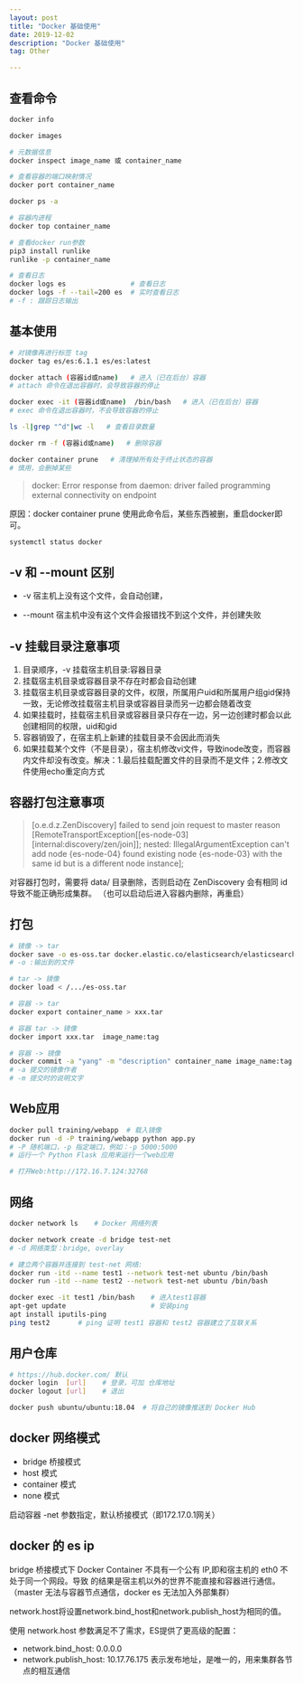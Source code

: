 ```yaml
---
layout: post
title: "Docker 基础使用"
date: 2019-12-02
description: "Docker 基础使用"
tag: Other

---
```



## 查看命令

```sh
docker info 

docker images

# 元数据信息
docker inspect image_name 或 container_name

# 查看容器的端口映射情况
docker port container_name

docker ps -a

# 容器内进程
docker top container_name  

# 查看docker run参数
pip3 install runlike
runlike -p container_name

# 查看日志
docker logs es                # 查看日志
docker logs -f --tail=200 es  # 实时查看日志
# -f : 跟踪日志输出
```


## 基本使用

```sh
# 对镜像再进行标签 tag
docker tag es/es:6.1.1 es/es:latest

docker attach (容器id或name)   # 进入（已在后台）容器
# attach 命令在退出容器时，会导致容器的停止

docker exec -it (容器id或name)  /bin/bash   # 进入（已在后台）容器
# exec 命令在退出容器时，不会导致容器的停止

ls -l|grep "^d"|wc -l   # 查看目录数量 

docker rm -f (容器id或name)   # 删除容器

docker container prune   # 清理掉所有处于终止状态的容器 
# 慎用，会删掉某些 
```

> docker: Error response from daemon: driver failed programming external connectivity on endpoint

原因：docker container prune 使用此命令后，某些东西被删，重启docker即可。

```sh
systemctl status docker
```


## -v 和 --mount 区别

- -v 宿主机上没有这个文件，会自动创建，

- --mount 宿主机中没有这个文件会报错找不到这个文件，并创建失败


## -v 挂载目录注意事项

1. 目录顺序，-v 挂载宿主机目录:容器目录
2. 挂载宿主机目录或容器目录不存在时都会自动创建
3. 挂载宿主机目录或容器目录的文件，权限，所属用户uid和所属用户组gid保持一致，无论修改挂载宿主机目录或容器目录而另一边都会随着改变
4. 如果挂载时，挂载宿主机目录或容器目录只存在一边，另一边创建时都会以此创建相同的权限，uid和gid
5. 容器销毁了，在宿主机上新建的挂载目录不会因此而消失
6. 如果挂载某个文件（不是目录），宿主机修改vi文件，导致inode改变，而容器内文件却没有改变。解决：1.最后挂载配置文件的目录而不是文件；2.修改文件使用echo重定向方式


## 容器打包注意事项

> [o.e.d.z.ZenDiscovery] failed to send join request to master
reason [RemoteTransportException[[es-node-03][internal:discovery/zen/join]]; 
nested: IllegalArgumentException can't add node {es-node-04}
found existing node {es-node-03} with the same id but is a different node instance];

对容器打包时，需要将 data/ 目录删除，否则启动在 ZenDiscovery 会有相同 id 导致不能正确形成集群。
（也可以启动后进入容器内删除，再重启）





## 打包

```sh
# 镜像 -> tar
docker save -o es-oss.tar docker.elastic.co/elasticsearch/elasticsearch-oss:6.1.1
# -o :输出到的文件

# tar -> 镜像
docker load < /.../es-oss.tar

# 容器 -> tar
docker export container_name > xxx.tar

# 容器 tar -> 镜像
docker import xxx.tar  image_name:tag

# 容器 -> 镜像
docker commit -a "yang" -m "description" container_name image_name:tag
# -a 提交的镜像作者
# -m 提交时的说明文字
```



## Web应用

```sh
docker pull training/webapp  # 载入镜像
docker run -d -P training/webapp python app.py
# -P 随机端口，-p 指定端口，例如：-p 5000:5000
# 运行一个 Python Flask 应用来运行一个web应用

# 打开Web:http://172.16.7.124:32768
```


## 网络

```sh
docker network ls    # Docker 网络列表

docker network create -d bridge test-net
# -d 网络类型：bridge, overlay

# 建立两个容器并连接到 test-net 网络:
docker run -itd --name test1 --network test-net ubuntu /bin/bash
docker run -itd --name test2 --network test-net ubuntu /bin/bash

docker exec -it test1 /bin/bash    # 进入test1容器
apt-get update                     # 安装ping
apt install iputils-ping
ping test2       # ping 证明 test1 容器和 test2 容器建立了互联关系 
```


## 用户仓库

```sh
# https://hub.docker.com/ 默认
docker login  [url]    # 登录，可加 仓库地址
docker logout [url]    # 退出

docker push ubuntu/ubuntu:18.04  # 将自己的镜像推送到 Docker Hub
```


## docker 网络模式

- bridge 桥接模式
- host 模式
- container 模式
- none 模式

启动容器 -net 参数指定，默认桥接模式（即172.17.0.1网关）


## docker 的 es ip


bridge 桥接模式下 Docker Container 不具有一个公有 IP,即和宿主机的 eth0 不处于同一个网段。导致
的结果是宿主机以外的世界不能直接和容器进行通信。（master 无法与容器节点通信，docker es 无法加入外部集群）

network.host将设置network.bind_host和network.publish_host为相同的值。

使用 network.host 参数满足不了需求，ES提供了更高级的配置：
- network.bind_host: 0.0.0.0
- network.publish_host: 10.17.76.175       表示发布地址，是唯一的，用来集群各节点的相互通信


